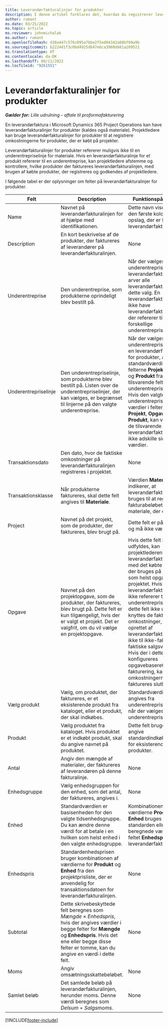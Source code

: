 ```yaml
---
title: Leverandørfakturalinjer for produkter
description: I denne artikel forklares det, hvordan du registrerer leverandørfakturalinjer for produkter og bruger de forskellige felter til at registrere produktkøb fra leverandører.
author: rumant
ms.date: 03/25/2022
ms.topic: article
ms.reviewer: johnmichalak
ms.author: rumant
ms.openlocfilehash: d38a447c576c095a7bbe2f5ed84342a88bf69a9b
ms.sourcegitcommit: b2224d1f3c0bd4925d647e6ca3960db81a209521
ms.translationtype: HT
ms.contentlocale: da-DK
ms.lasthandoff: 08/11/2022
ms.locfileid: "9261551"
---
```

# <a name="vendor-invoice-lines-for-products"></a>Leverandørfakturalinjer for produkter

_**Gælder for:** Lille udrulning - aftale til proformafakturering_

En leverandørfaktura i Microsoft Dynamics 365 Project Operations kan have leverandørfakturalinjer for produkter (kaldes også materiale). Projektledere kan bruge leverandørfakturalinjer for produkter til at registrere omkostningerne for produkter, der er købt på projekter.

Leverandørfakturalinjer for produkter refererer muligvis ikke til en underentrepriselinje for materiale. Hvis en leverandørfakturalinje for et produkt refererer til en underentreprise, kan projektledere afstemme og kontrollere, hvilke produkter der faktureres leverandørfakturalinjen, med brugen af købte produkter, der registreres og godkendes af projektledere.

I følgende tabel er der oplysninger om felter på leverandørfakturalinjer for produkter.

| Felt | Description | Funktionspåvirkning |
| --- | --- | --- |
| Name | Navnet på leverandørfakturalinjen for at hjælpe med identifikationen. | Dette navn vises som den første kolonne i alle opslag, der er baseret på leverandørfakturalinjer. |
| Description | En kort beskrivelse af de produkter, der faktureres af leverandører på leverandørfakturalinjen. | None |
| Underentreprise | Den underentreprise, som produkterne oprindeligt blev bestilt på. | Når der vælges en underentreprise til leverandørfakturaen, arver alle leverandørfakturalinjerne dette valg. En leverandørfaktura kan ikke have leverandørfakturalinjer, der refererer til forskellige underentrepriser. |
| Underentrepriselinje | Den underentrepriselinje, som produkterne blev bestilt på. Listen over de underentrepriselinjer, der kan vælges, er begrænset til linjerne på den valgte underentreprise. | Når der vælges en underentrepriselinje på en leverandørfakturalinje for produkter, angives standardværdierne for felterne **Projekt**, **Opgave** og **Produkt** fra de tilsvarende felter på underentrepriselinjen. Hvis den valgte underentrepriselinje har værdier i felterne **Projekt**, **Opgave** og **Produkt**, kan værdierne i de tilsvarende felter på leverandørfakturalinjen ikke adskille sig fra disse værdier. |
| Transaktionsdato | Den dato, hvor de faktiske omkostninger på leverandørfakturalinjen registreres i projektet. | None|
| Transaktionsklasse | Når produkterne faktureres, skal dette felt angives til **Materiale**. | Værdien **Materiale** indikerer, at leverandørfakturalinjen bruges til at registrere fakturabeløbet for materiale, der er købt. |
| Project | Navnet på det projekt, som de produkter, der faktureres, blev brugt på. | Dette felt er påkrævet, og må ikke være tomt. |
| Opgave | Navnet på den projektopgave, som de produkter, der faktureres, blev brugt på. Dette felt er kun tilgængeligt, hvis der er valgt et projekt. Det er valgfrit, om du vil vælge en projektopgave. | Hvis dette felt ikke udfyldes, kan projektlederen afstemme leverandørfakturalinjen med det købte produkt, der bruges på en hvilken som helst opgave i projektet. Hvis leverandørfakturalinjen ikke refererer til en underentrepriselinje, og dette felt ikke udfyldes, knyttes de faktiske omkostninger, der er oprettet af leverandørfakturalinjen, ikke til ikke-fakturerede faktiske salgsværdier. Hvis der i dette tilfælde konfigureres opgavebaseret fakturering, kan omkostningerne ikke faktureres slutbrugeren. |
| Vælg produkt | Vælg, om produktet, der faktureres, er et eksisterende produkt fra kataloget, eller et produkt, der skal indkøbes. | Standardværdien angives fra underentrepriselinjen, når der vælges en underentrepriselinje. |
| Produkt | Vælg produktet fra kataloget. Hvis produktet er et indkøbt produkt, skal du angive navnet på produktet. | Dette felt bruges til at angive standardindkøbspriser for eksisterende produkter. |
| Antal | Angiv den mængde af materialer, der faktureres af leverandøren på denne fakturalinje. | None |
| Enhedsgruppe | Vælg enhedsgruppen for den enhed, som det antal, der faktureres, angives i. | None |
| Enhed | Standardværdien er basisenheden for den valgte tidsenhedsgruppe. Du kan ændre denne værdi for at betale i en hvilken som helst enhed i den valgte enhedsgruppe. | Kombinationen af værdierne **Produkt** og **Enhed** bruges som standarden eller beregnede værdier for feltet **Enhedspris** for leverandørfakturalinjen. |
| Enhedspris | Standardenhedsprisen bruger kombinationen af værdierne for **Produkt** og **Enhed** fra den projektprisliste, der er anvendelig for transaktionsdatoen for leverandørfakturalinjen. | None |
| Subtotal | Dette skrivebeskyttede felt beregnes som *Mængde* &times; *Enhedspris*, hvis der angives værdier i begge felter for **Mængde** og **Enhedspris**. Hvis det ene eller begge disse felter er tomme, kan du angive en værdi i dette felt. | None |
| Moms | Angiv omsætningsskattebeløbet. | None |
| Samlet beløb | Det samlede beløb på leverandørfakturalinjen, herunder moms. Denne værdi beregnes som *Delsum* + *Salgsmoms*. | None |

[!INCLUDE[footer-include](../../includes/footer-banner.md)]
